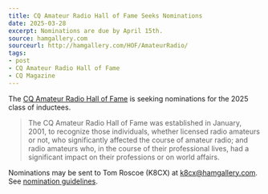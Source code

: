 ```yaml
---
title: CQ Amateur Radio Hall of Fame Seeks Nominations
date: 2025-03-28
excerpt: Nominations are due by April 15th.
source: hamgallery.com
sourceurl: http://hamgallery.com/HOF/AmateurRadio/
tags:
- post
- CQ Amateur Radio Hall of Fame
- CQ Magazine
---
```

The [CQ Amateur Radio Hall of Fame](http://hamgallery.com/HOF/AmateurRadio/) is seeking nominations for the 2025 class of inductees. 

> The CQ Amateur Radio Hall of Fame was established in January, 2001, to recognize those individuals, whether licensed radio amateurs or not, who significantly affected the course of amateur radio; and radio amateurs who, in the course of their professional lives, had a significant impact on their professions or on world affairs.

Nominations may be sent to Tom Roscoe (K8CX) at [k8cx@hamgallery.com](mailto:k8cx@hamgallery.com). See [nomination guidelines](http://hamgallery.com/HOF/AmateurRadio/procedure.htm).
